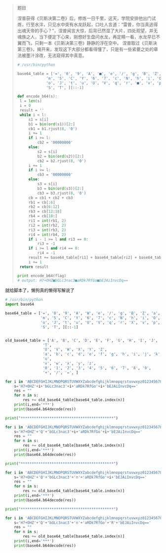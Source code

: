 > 题目
>
> 涅普获得《贝斯决第二卷》后，修炼一日千里，这天，学院安排他出门试炼，行至水泮，只见水中突有水龙跃起，口吐人言道：“雷普，你当真逃得出魂天帝的手心？”，涅普闻言大惊，后背已然湿了大片，四处观望，并无魂族之人，当下便定下心来，刚想好生盘问水龙，再定睛一看，水龙早已不翼而飞，只剩一本《贝斯决第三卷》静静的浮在空中。
> 涅普取过《贝斯决第三卷》，揭开来，发现这下大部分都看得懂了，只是有一些紧要之处的章法被墨汁涂改，无法窥得其中真意。
>
> ```python
> # /usr/bin/python
> 
> base64_table = ['=', '0', '9', 'A', '■', 'e', '/', 'g', 'B', 'Z', 'a', '1', 'b', '3', 'f', '+', '4', '2', '8', 'Q', 'l',
>              'm', '5', 'C', 'Y', '6', '7', 'c', 'N', 'h', 'i', 'O', 'd', '■', 'E', 'k', 'M', 'F', 'G', 'H', 'I', 'n',
>              'o', 'J', 't', 'u', 'U', 'V', 'q', 'r', '■', 'v', 'p', 'w', 'x', 'y', 'z', 'K', 'L', 'R', 'j', 's', 'P',
>              'S', 'T', ][::-1]
> 
> def encode_b64(s):
>  l = len(s)
>  i = 0
>  result = ''
>  while i < l:
>      s1 = s[i]
>      b1 = bin(ord(s1))[2:]
>      cb1 = b1.rjust(8, '0')
>      i += 1
>      if i >= l:
>          cb2 = '00000000'
>      else:
>          s2 = s[i]
>          b2 = bin(ord(s2))[2:]
>          cb2 = b2.rjust(8, '0')
>      i += 1
>      if i >= l:
>          cb3 = '00000000'
>      else:
>          s3 = s[i]
>          b3 = bin(ord(s3))[2:]
>          cb3 = b3.rjust(8, '0')
>      cb = cb1 + cb2 + cb3
>      rb1 = cb[:6]
>      rb2 = cb[6:12]
>      rb3 = cb[12:18]
>      rb4 = cb[18:]
>      ri1 = int(rb1, 2)
>      ri2 = int(rb2, 2)
>      ri3 = int(rb3, 2)
>      ri4 = int(rb4, 2)
>      if i - 1 >= l and ri3 == 0:
>          ri3 = -1
>      if i >= l and ri4 == 0:
>          ri4 = -1
>      result += base64_table[ri1] + base64_table[ri2] + base64_table[ri3] + base64_table[ri4]
>      i += 1
>  return result
> 
> print encode_b64(flag)
> # output: H7+OHZ■bGLc3nac3■aRDk7RfGo■bEJAiInvcDq==
> ```
>
> 

就给脚本了，懒狗真的懒得写解说了

```python
# /usr/bin/python
import base64

base64_table = ['=', '0', '9', 'A', 'W', 'e', '/', 'g', 'B', 'Z', 'a', '1', 'b', '3', 'f', '+', '4', '2', '8', 'Q', 'l',
                'm', '5', 'C', 'Y', '6', '7', 'c', 'N', 'h', 'i', 'O', 'd', 'D', 'E', 'k', 'M', 'F', 'G', 'H', 'I', 'n',
                'o', 'J', 't', 'u', 'U', 'V', 'q', 'r', 'X', 'v', 'p', 'w', 'x', 'y', 'z', 'K', 'L', 'R', 'j', 's', 'P',
                'S', 'T', ][::-1]


old_base64_table = ['A', 'B', 'C', 'D', 'E', 'F', 'G', 'H', 'I', 'J', 'K', 'L', 'M', 'N', 'O', 'P', 'Q', 'R', 'S',
                 'T',
                 'U', 'V', 'W', 'X', 'Y', 'Z',
                 'a', 'b', 'c', 'd', 'e', 'f', 'g', 'h', 'i', 'j', 'k', 'l', 'm', 'n', 'o', 'p', 'q', 'r', 's', 't',
                 'u',
                 'v', 'w', 'x', 'y', 'z',
                 '0', '1', '2', '3', '4', '5', '6', '7', '8', '9',
                 '+', '/', '=', ]

for i in 'ABCDEFGHIJKLMNOPQRSTUVWXYZabcdefghijklmnopqrstuvwxyz0123456789+/':
    s='H7+OHZ'+i+'bGLc3nac3'+i+'aRDk7RfGo'+i+'bEJAiInvcDq=='
    res = ""
    for n in s:
        res += old_base64_table[base64_table.index(n)]
    print(i,end='***')
    print(base64.b64decode(res))

print("******************************************")

for i in 'ABCDEFGHIJKLMNOPQRSTUVWXYZabcdefghijklmnopqrstuvwxyz0123456789+/':
    s='H7+OHZ'+'Q'+'bGLc3nac3'+i+'aRDk7RfGo'+i+'bEJAiInvcDq=='
    res = ""
    for n in s:
        res += old_base64_table[base64_table.index(n)]
    print(i,end='***')
    print(base64.b64decode(res))

print("******************************************")

for i in 'ABCDEFGHIJKLMNOPQRSTUVWXYZabcdefghijklmnopqrstuvwxyz0123456789+/':
    s='H7+OHZ'+'Q'+'bGLc3nac3'+'n'+'aRDk7RfGo'+i+'bEJAiInvcDq=='
    res = ""
    for n in s:
        res += old_base64_table[base64_table.index(n)]
    print(i,end='***')
    print(base64.b64decode(res))

print("******************************************")

for i in 'ABCDEFGHIJKLMNOPQRSTUVWXYZabcdefghijklmnopqrstuvwxyz0123456789+/':
    s='H7+OHZ'+'Q'+'bGLc3nac3'+'n'+'aRDk7RfGo'+'R'+'bEJAiInvcDq=='
    res = ""
    for n in s:
        res += old_base64_table[base64_table.index(n)]
    print(i,end='***')
    print(base64.b64decode(res))
```

